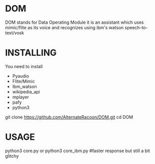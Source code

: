 # DOM
DOM stands for Data Operating Module
it is an assistant which uses mimic/flite as its voice
and recognizes using ibm's watson speech-to-text/vosk 
# INSTALLING
You need to install
- Pyaudio
- Flite/Mimic
- Ibm_watson
- wikipedia_api
- mplayer
- pafy
- python3

git clone https://github.com/AlternateRacoon/DOM.git
cd DOM

# USAGE
python3 core.py 
or 
python3 core_ibm.py #faster response but still a bit glitchy
